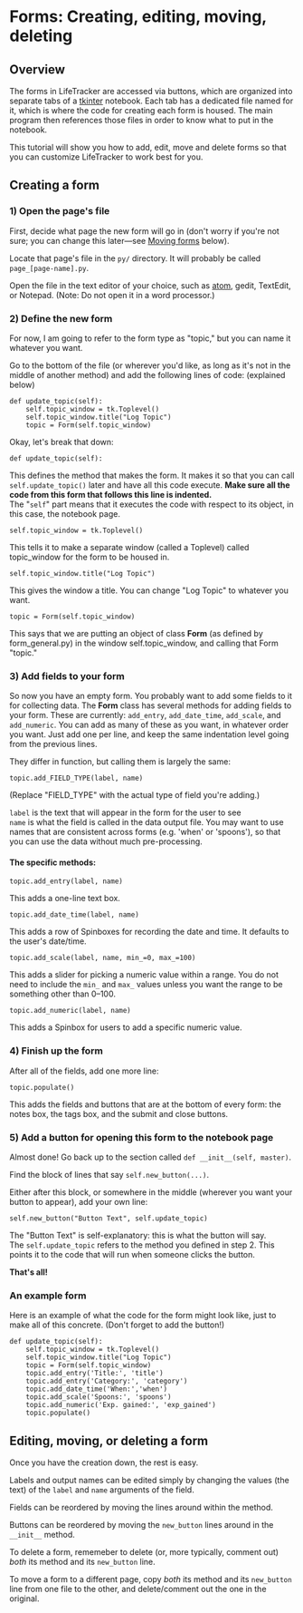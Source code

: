 # Forms: Creating, editing, moving, deleting

## Overview

The forms in LifeTracker are accessed via buttons, which are organized into
  separate tabs of a [tkinter]() notebook. Each tab has a dedicated file named for
  it, which is where the code for creating each form is housed. The main program
  then references those files in order to know what to put in the notebook.

This tutorial will show you how to add, edit, move and delete forms so that you
  can customize LifeTracker to work best for you.

## Creating a form

### 1) Open the page's file

First, decide what page the new form will go in (don't worry if you're not sure;
  you can change this later&mdash;see [Moving forms]() below).

Locate that page's file in the `py/` directory. It will probably be called
  `page_[page-name].py`.

Open the file in the text editor of your choice, such as [atom](http://atom.io),
  gedit, TextEdit, or Notepad. (Note: Do not open it in a word processor.)

### 2) Define the new form

For now, I am going to refer to the form type as "topic," but you can name it
  whatever you want.

Go to the bottom of the file (or wherever you'd like, as long as it's not in the
  middle of another method) and add the following lines of code: (explained below)

```{Python}
def update_topic(self):
    self.topic_window = tk.Toplevel()
    self.topic_window.title("Log Topic")
    topic = Form(self.topic_window)
```

Okay, let's break that down:

```
def update_topic(self):
```

This defines the method that makes the form. It makes it so that you can call
    `self.update_topic()` later and have all this code execute. **Make sure
    all the code from this form that follows this line is indented.**  
The "`self`" part means that it executes the code with respect to its object,
    in this case, the notebook page.

```
self.topic_window = tk.Toplevel()
```

This tells it to make a separate window (called a Toplevel) called topic_window
    for the form to be housed in.

```
self.topic_window.title("Log Topic")
```

This gives the window a title. You can change "Log Topic" to whatever you want.

```
topic = Form(self.topic_window)
```

This says that we are putting an object of class **Form** (as defined by
    form_general.py) in the window self.topic_window, and calling that Form "topic."

### 3) Add fields to your form

So now you have an empty form. You probably want to add some fields to it for
    collecting data. The **Form** class has several methods for adding fields to
    your form. These are currently: `add_entry`, `add_date_time`,
    `add_scale`, and `add_numeric`. You can add as many of these as you want, in
    whatever order you want. Just add one per line, and keep the same indentation
    level going from the previous lines.

They differ in function, but calling them is largely the same:

```
topic.add_FIELD_TYPE(label, name)
```

(Replace "FIELD_TYPE" with the actual type of field you're adding.)

`label` is the text that will appear in the form for the user to see  
`name` is what the field is called in the data output file. You may want to use
    names that are consistent across forms (e.g. 'when' or 'spoons'), so that
    you can use the data without much pre-processing.

#### The specific methods:

```
topic.add_entry(label, name)
```

This adds a one-line text box.

```
topic.add_date_time(label, name)
```

This adds a row of Spinboxes for recording the date and time. It defaults to the
    user's date/time.

```
topic.add_scale(label, name, min_=0, max_=100)
```

This adds a slider for picking a numeric value within a range. You do not need
    to include the `min_` and `max_` values unless you want the range to be
    something other than 0&ndash;100.

```
topic.add_numeric(label, name)
```

This adds a Spinbox for users to add a specific numeric value.


### 4) Finish up the form

After all of the fields, add one more line:

```
topic.populate()
```

This adds the fields and buttons that are at the bottom of every form: the notes
    box, the tags box, and the submit and close buttons.

### 5) Add a button for opening this form to the notebook page

Almost done! Go back up to the section called `def __init__(self, master)`.

Find the block of lines that say `self.new_button(...)`.

Either after this block, or somewhere in the middle (wherever you want your
    button to appear), add your own line:

```
self.new_button("Button Text", self.update_topic)
```

The "Button Text" is self-explanatory: this is what the button will say.  
The `self.update_topic` refers to the method you defined in step 2. This points
    it to the code that will run when someone clicks the button.

**That's all!**

### An example form

Here is an example of what the code for the form might look like, just to make
    all of this concrete. (Don't forget to add the button!)

```{Python}
def update_topic(self):
    self.topic_window = tk.Toplevel()
    self.topic_window.title("Log Topic")
    topic = Form(self.topic_window)
    topic.add_entry('Title:', 'title')
    topic.add_entry('Category:', 'category')
    topic.add_date_time('When:','when')
    topic.add_scale('Spoons:', 'spoons')
    topic.add_numeric('Exp. gained:', 'exp_gained')
    topic.populate()
```

## Editing, moving, or deleting a form

Once you have the creation down, the rest is easy.

Labels and output names can be edited simply by changing the values (the text)
    of the `label` and `name` arguments of the field.

Fields can be reordered by moving the lines around within the method.

Buttons can be reordered by moving the `new_button` lines around in the
    `__init__` method.

To delete a form, rememeber to delete (or, more typically, comment out) *both*
    its method and its `new_button` line.

To move a form to a different page, copy *both* its method and its `new_button`
    line from one file to the other, and delete/comment out the one in the original.
